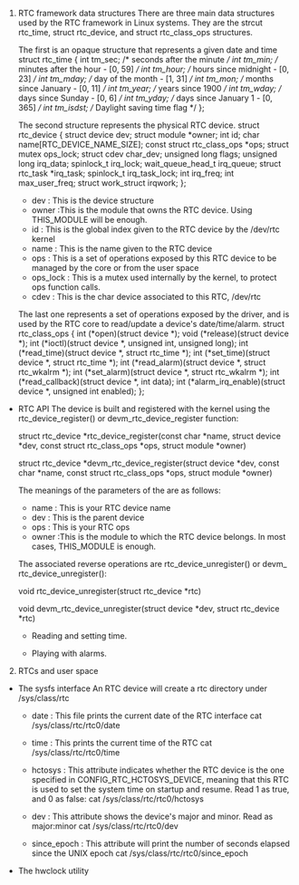 
1. RTC framework data structures
    There are three main data structures used by the RTC framework in Linux systems. They are the strcut rtc_time, struct rtc_device, and struct rtc_class_ops structures.

    The first is an opaque structure that represents a given date and time
    struct rtc_time {
        int tm_sec; /* seconds after the minute */
        int tm_min; /* minutes after the hour - [0, 59] */
        int tm_hour; /* hours since midnight - [0, 23] */
        int tm_mday; /* day of the month - [1, 31] */
        int tm_mon; /* months since January - [0, 11] */
        int tm_year; /* years since 1900 */
        int tm_wday; /* days since Sunday - [0, 6] */
        int tm_yday; /* days since January 1 - [0, 365] */
        int tm_isdst; /* Daylight saving time flag */
    };

    The second structure represents the physical RTC device.
    struct rtc_device {
        struct device dev;
        struct module *owner;
        int id;
        char name[RTC_DEVICE_NAME_SIZE];
        const struct rtc_class_ops *ops;
        struct mutex ops_lock;
        struct cdev char_dev;
        unsigned long flags;
        unsigned long irq_data;
        spinlock_t irq_lock;
        wait_queue_head_t irq_queue;
        struct rtc_task *irq_task;
        spinlock_t irq_task_lock;
        int irq_freq;
        int max_user_freq;
        struct work_struct irqwork;
    };
    - dev : This is the device structure
    - owner :This is the module that owns the RTC device. Using THIS_MODULE will be enough.
    - id : This is the global index given to the RTC device by the /dev/rtc<id> kernel
    - name : This is the name given to the RTC device
    - ops : This is a set of operations exposed by this RTC device to be managed by the core or from the user space
    - ops_lock : This is a mutex used internally by the kernel, to protect ops function calls.
    - cdev : This is the char device associated to this RTC, /dev/rtc<id>

    The last one represents a set of operations exposed by the driver, and is used by the RTC core to read/update a device's date/time/alarm.
    struct rtc_class_ops {
        int (*open)(struct device *);
        void (*release)(struct device *);
        int (*ioctl)(struct device *, unsigned int, unsigned long);
        int (*read_time)(struct device *, struct rtc_time *);
        int (*set_time)(struct device *, struct rtc_time *);
        int (*read_alarm)(struct device *, struct rtc_wkalrm *);
        int (*set_alarm)(struct device *, struct rtc_wkalrm *);
        int (*read_callback)(struct device *, int data);
        int (*alarm_irq_enable)(struct device *, unsigned int enabled);
    };
- RTC API
    The device is built and registered with the kernel using the rtc_device_register() or devm_rtc_device_register function:

    struct rtc_device *rtc_device_register(const char *name, struct device *dev, 
    const struct rtc_class_ops *ops, struct module *owner) 

    struct rtc_device *devm_rtc_device_register(struct device *dev, const char *name, const struct rtc_class_ops *ops, struct module *owner)

    The meanings of the parameters of the are as follows:
    - name : This is your RTC device name
    - dev : This is the parent device
    - ops : This is your RTC ops
    - owner :This is the module to which the RTC device belongs. In most cases, THIS_MODULE is enough.

    The associated reverse operations are rtc_device_unregister() or devm_ rtc_device_unregister():

    void rtc_device_unregister(struct rtc_device *rtc) 

    void devm_rtc_device_unregister(struct device *dev, struct rtc_device *rtc)

    - Reading and setting time.

    - Playing with alarms.
2. RTCs and user space
- The sysfs interface
    An RTC device will create a rtc<id> directory under /sys/class/rtc
    - date : This file prints the current date of the RTC interface
    cat /sys/class/rtc/rtc0/date

    - time : This prints the current time of the RTC
    cat /sys/class/rtc/rtc0/time

    - hctosys : This attribute indicates whether the RTC device is the one specified in CONFIG_RTC_HCTOSYS_DEVICE, meaning that this RTC is used to set the system time on startup and resume. Read 1 as true, and 0 as false:
    cat /sys/class/rtc/rtc0/hctosys

    - dev : This attribute shows the device's major and minor. Read as major:minor
    cat /sys/class/rtc/rtc0/dev

    - since_epoch : This attribute will print the number of seconds elapsed since the UNIX epoch
    cat /sys/class/rtc/rtc0/since_epoch
    
- The hwclock utility